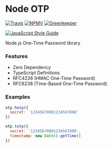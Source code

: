 # Node OTP

[![Travis](https://img.shields.io/travis/adnsio/node-otp/master.svg?style=flat-square)](https://travis-ci.org/adnsio/node-otp)
[![NPMV](https://img.shields.io/npm/v/node-otp.svg?style=flat-square)](https://npmjs.org/package/node-otp)
[![Greenkeeper](https://img.shields.io/badge/greenkeeper-enabled-brightgreen.svg?style=flat-square)](https://greenkeeper.io)

[![JavaScript Style Guide](https://cdn.rawgit.com/standard/standard/master/badge.svg)](https://github.com/standard/standard)

Node.js One-Time Password library

### Features
- Zero Dependency
- TypeScript Definitions
- RFC4226 (HMAC One-Time Password)
- RFC6238 (Time-Based One-Time Password)

### Examples
```javascript
otp.hotp({
  secret: '12345678901234567890'
})
```

```javascript
otp.totp({
  secret: '12345678901234567890',
  timestamp: new Date().getTime()
})
```